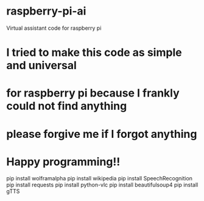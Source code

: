# raspberry-pi-ai
Virtual assistant code for raspberry pi
# I tried to make this code as simple and universal 
# for raspberry pi because I frankly could not find anything
# please forgive me if I forgot anything
# Happy programming!!

pip install wolframalpha
pip install wikipedia
pip install SpeechRecognition
pip install requests
pip install python-vlc
pip install beautifulsoup4
pip install gTTS
